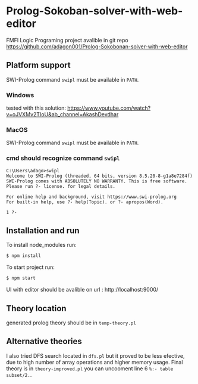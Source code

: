 # Prolog-Sokoban-solver-with-web-editor

FMFI Logic Programing project
avalible in git repo
https://github.com/adagon001/Prolog-Sokobonan-solver-with-web-editor

## Platform support

SWI-Prolog command `swipl` must be available in `PATH`.

### Windows

tested with this solution:
https://www.youtube.com/watch?v=oJVXMv2TIoU&ab_channel=AkashDevdhar

### MacOS

SWI-Prolog command `swipl` must be available in `PATH`.

### cmd should recognize command `swipl`

```
C:\Users\adago>swipl
Welcome to SWI-Prolog (threaded, 64 bits, version 8.5.20-8-g1a8e7284f)
SWI-Prolog comes with ABSOLUTELY NO WARRANTY. This is free software.
Please run ?- license. for legal details.

For online help and background, visit https://www.swi-prolog.org
For built-in help, use ?- help(Topic). or ?- apropos(Word).

1 ?-
```

## Installation and run

To install node_modules run:

```sh
$ npm install
```

To start project run:

```sh
$ npm start
```

UI with editor should be avalible on url :
http://localhost:9000/

## Theory location

generated prolog theory should be in `temp-theory.pl`

## Alternative theories

I also tried DFS search located in `dfs.pl` but it proved to be less efective, due to high number of array operations and higher memory usage.
Final theory is in `theory-improved.pl` you can uncooment line 6 `%:- table subset/2.`.
